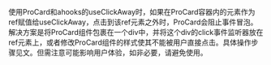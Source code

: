 使用ProCard和ahooks的useClickAway时，如果在ProCard容器内的元素作为ref赋值给useClickAway，点击到该ref元素之外时，ProCard会阻止事件冒泡。解决方案是将ProCard组件包裹在一个div中，并将这个div的click事件监听器放在ref元素上，或者修改ProCard组件的样式使其不能被用户直接点击。具体操作步骤见文。但需注意可能影响用户体验，如非必要，请避免使用。
